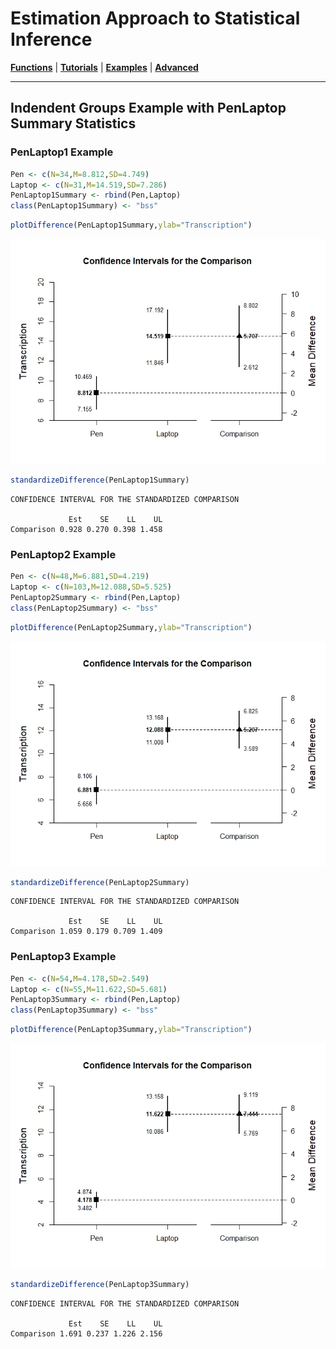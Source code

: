 # Estimation Approach to Statistical Inference

[**Functions**](../../Functions) | 
[**Tutorials**](../../Tutorials) | 
[**Examples**](../../Examples) | 
[**Advanced**](../../Advanced)

---

## Indendent Groups Example with PenLaptop Summary Statistics

### PenLaptop1 Example

```r
Pen <- c(N=34,M=8.812,SD=4.749)
Laptop <- c(N=31,M=14.519,SD=7.286)
PenLaptop1Summary <- rbind(Pen,Laptop)
class(PenLaptop1Summary) <- "bss"
```
```r
plotDifference(PenLaptop1Summary,ylab="Transcription")
```
<kbd><img src="PenLaptopFigure1.jpeg"></kbd>
```r
standardizeDifference(PenLaptop1Summary)
```
```
CONFIDENCE INTERVAL FOR THE STANDARDIZED COMPARISON

             Est    SE    LL    UL
Comparison 0.928 0.270 0.398 1.458
```

### PenLaptop2 Example

```r
Pen <- c(N=48,M=6.881,SD=4.219)
Laptop <- c(N=103,M=12.088,SD=5.525)
PenLaptop2Summary <- rbind(Pen,Laptop)
class(PenLaptop2Summary) <- "bss"
```
```r
plotDifference(PenLaptop2Summary,ylab="Transcription")
```
<kbd><img src="PenLaptopFigure2.jpeg"></kbd>
```r
standardizeDifference(PenLaptop2Summary)
```
```
CONFIDENCE INTERVAL FOR THE STANDARDIZED COMPARISON

             Est    SE    LL    UL
Comparison 1.059 0.179 0.709 1.409
```

### PenLaptop3 Example

```r
Pen <- c(N=54,M=4.178,SD=2.549)
Laptop <- c(N=55,M=11.622,SD=5.681)
PenLaptop3Summary <- rbind(Pen,Laptop)
class(PenLaptop3Summary) <- "bss"
```
```r
plotDifference(PenLaptop3Summary,ylab="Transcription")
```
<kbd><img src="PenLaptopFigure3.jpeg"></kbd>
```r
standardizeDifference(PenLaptop3Summary)
```
```
CONFIDENCE INTERVAL FOR THE STANDARDIZED COMPARISON

             Est    SE    LL    UL
Comparison 1.691 0.237 1.226 2.156
```
